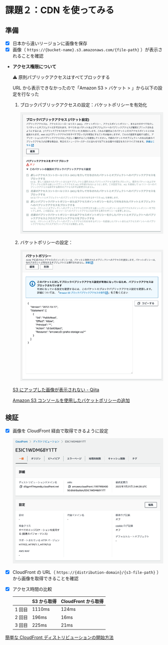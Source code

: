 # **課題２：CDN を使ってみる**

## 準備

- [x] 日本から遠いリージョンに画像を保存
- [x] 画像（ `https://{bucket-name}.s3.amazonaws.com/{file-path}` ）が表示されることを確認
- **アクセス権限について**

    <aside>
    ⚠️ 原則パブリックアクセスはすべてブロックする

    </aside>

  URL から表示できなかったので「Amazon S3 > バケット > <bucket-name>」から以下の設定を行なった

  1. ブロックパブリックアクセスの設定：バケットポリシーを有効化

     ![public-access-block-setting.png](./screenshots/public-access-block-setting.png)

  2. バケットポリシーの設定：

     ![bucket-policy-setting.png](./screenshots/bucket-policy-setting.png)

  [S3 にアップした画像が表示されない - Qiita](https://qiita.com/kt103/items/7642916ba872f9b5893c)

  [Amazon S3 コンソールを使用したバケットポリシーの追加](https://docs.aws.amazon.com/ja_jp/AmazonS3/latest/userguide/add-bucket-policy.html)

## 検証

- [x] 画像を CloudFront 経由で取得できるように設定

  ![cdn.png](./screenshots/cdn.png)

- [x] CloudFront の URL（ `https://{distribution-domain}/{s3-file-path}` ）から画像を取得できることを確認
- [x] アクセス時間の比較

  |        | S3 から取得 | CloudFront から取得 |
  | ------ | ----------- | ------------------- |
  | 1 回目 | 1110ms      | 124ms               |
  | 2 回目 | 196ms       | 16ms                |
  | 3 回目 | 225ms       | 21ms                |

[簡単な CloudFront ディストリビューションの開始方法](https://docs.aws.amazon.com/ja_jp/AmazonCloudFront/latest/DeveloperGuide/GettingStarted.SimpleDistribution.html)
